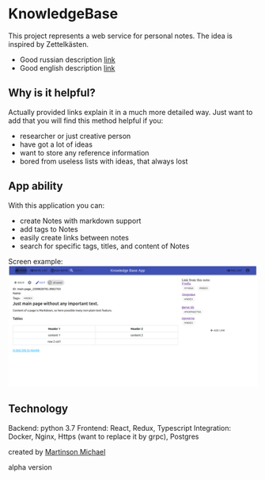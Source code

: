 # KnowledgeBase

This project represents a web service for personal notes. The idea is inspired by Zettelkästen. 

 * Good russian description [link](https://habr.com/ru/post/508672/)
 * Good english description [link](https://zettelkasten.de/)

## Why is it helpful?

Actually provided links explain it in a much more detailed way. Just want to add that you will find this method helpful if you:
 * researcher or just creative person
 * have got a lot of ideas
 * want to store any reference information
 * bored from useless lists with ideas, that always lost

## App ability

With this application you can:
 * create Notes with markdown support
 * add tags to Notes
 * easily create links between notes 
 * search for specific tags, titles, and content of Notes 

Screen example:
<img src="media/ui-page.png">

## Technology

Backend: python 3.7
Frontend: React, Redux, Typescript
Integration: Docker, Nginx, Https (want to replace it by grpc), Postgres


created by [Martinson Michael](https://github.com/MartinsonMichael)

alpha version
